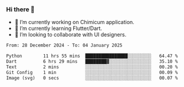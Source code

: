 ### Hi there 👋

<!--
**devcat37/devcat37** is a ✨ _special_ ✨ repository because its `README.md` (this file) appears on your GitHub profile.-->


- 🔭 I’m currently working on Chimicum application.
- 🌱 I’m currently learning Flutter/Dart.
- 👯 I’m looking to collaborate with UI designers.
<!-- - 🤔 I’m looking for help with ... -->

<!--START_SECTION:waka-->

```txt
From: 28 December 2024 - To: 04 January 2025

Python        11 hrs 55 mins  ████████████████░░░░░░░░░   64.47 %
Dart          6 hrs 29 mins   ████████▓░░░░░░░░░░░░░░░░   35.10 %
Text          2 mins          ░░░░░░░░░░░░░░░░░░░░░░░░░   00.20 %
Git Config    1 min           ░░░░░░░░░░░░░░░░░░░░░░░░░   00.09 %
Image (svg)   0 secs          ░░░░░░░░░░░░░░░░░░░░░░░░░   00.07 %
```

<!--END_SECTION:waka-->
